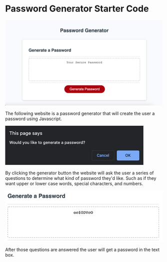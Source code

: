 # Password Generator Starter Code

![alt text](https://github.com/DerekRin/Password-Gen/blob/main/Develop/images/website.png?raw=true)

The following website is a password generator that will create the user a password using Javascript.

![alt text](https://github.com/DerekRin/Password-Gen/blob/main/Develop/images/prompt.png?raw=true)

By clicking the generator button the website will ask the user a series of questions to determine what kind of password they'd like. Such as if they want upper or lower case words, special characters, and numbers.

![alt text](https://github.com/DerekRin/Password-Gen/blob/main/Develop/images/result.png?raw=true)

After those questions are answered the user will get a password in the text box.
